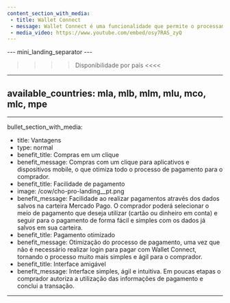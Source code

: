 ```yaml
---
content_section_with_media: 
 - title: Wallet Connect
 - message: Wallet Connect é uma funcionalidade que permite o processamento automático de pagamentos através da carteira digital do Mercado Pago. Por meio da aprovação do comprador, é possível realizar pagamentos utilizando saldo disponível na conta do Mercado Pago ou cartões.
 - media_video: https://www.youtube.com/embed/osy7RAS_zyQ
---
```


--- mini_landing_separator ---

>>>> Disponibilidade por país <<<<
---
available_countries: mla, mlb, mlm, mlu, mco, mlc, mpe
---

---
bullet_section_with_media: 
 - title: Vantagens
 - type: normal
 - benefit_title: Compras em um clique
 - benefit_message: Compras com um clique para aplicativos e dispositivos mobile, o que otimiza todo o processo de pagamento para o comprador.
 - benefit_title: Facilidade de pagamento
 - image: /cow/cho-pro-landing__pt.png
 - benefit_message: Facilidade ao realizar pagamentos através dos dados salvos na carteira Mercado Pago. O comprador poderá selecionar o meio de pagamento que deseja utilizar (cartão ou dinheiro em conta) e seguir para o pagamento de forma fácil e simples com os dados já salvos em sua carteira.
 - benefit_title: Pagamento otimizado
 - benefit_message: Otimização do processo de pagamento, uma vez que não é necessário realizar login para pagar com Wallet Connect, tornando o processo muito mais simples e ágil para o comprador.
 - benefit_title: Interface amigável
 - benefit_message: Interface simples, ágil e intuitiva. Em poucas etapas o comprador autoriza a utilização das informações de pagamento e conclui a transação.
---

